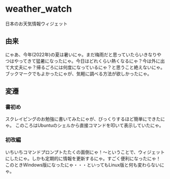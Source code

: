 # weather_watch
日本のお天気情報ウィジェット

## 由来
にゃあ、今年(2022年)の夏は暑いにゃ。まだ梅雨だと思っていたらいきなりやつはやってきて猛暑になったにゃ。今日はどれくらい熱くなるにゃ？今は外に出て大丈夫にゃ？帰るごろには何度になっているにゃ？と思うこと絶えないにゃ。ブックマークでもよかったにゃが、気軽に調べる方法が欲しかったにゃ。

## 変遷
### 書初め
スクレイピングのお勉強に書いてみたにゃが、びっくりするほど簡単にできたにゃ。
このころはUbuntuのシェルから直接コマンドを叩いて表示していたにゃ。

### 初改編
いちいちコマンドプロンプトたたくの面倒にゃ！～ということで、ウィジェットにしたにゃ。しかも定期的に情報を更新するにゃ。すごく便利になったにゃ！
このときWindows版になったにゃ・・・といってもLinux版と何も変わらないにゃ。

